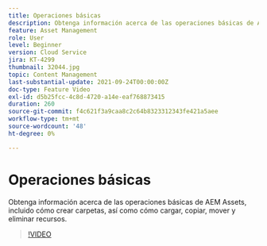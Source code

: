 ```yaml
---
title: Operaciones básicas
description: Obtenga información acerca de las operaciones básicas de AEM Assets, incluido cómo crear carpetas, así como cómo cargar, copiar, mover y eliminar recursos.
feature: Asset Management
role: User
level: Beginner
version: Cloud Service
jira: KT-4299
thumbnail: 32044.jpg
topic: Content Management
last-substantial-update: 2021-09-24T00:00:00Z
doc-type: Feature Video
exl-id: d5b25fcc-4c8d-4720-a14e-eaf768873415
duration: 260
source-git-commit: f4c621f3a9caa8c2c64b8323312343fe421a5aee
workflow-type: tm+mt
source-wordcount: '48'
ht-degree: 0%

---
```


# Operaciones básicas

Obtenga información acerca de las operaciones básicas de AEM Assets, incluido cómo crear carpetas, así como cómo cargar, copiar, mover y eliminar recursos.

>[!VIDEO](https://video.tv.adobe.com/v/32044?quality=12&learn=on)
